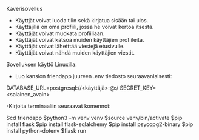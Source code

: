 Kaverisovellus

- Käyttjät voivat luoda tilin sekä kirjatua sisään tai ulos.
- Käyttäjillä on oma profiili, jossa he voivat kertoa itsestä.
- Käyttäjät voivat muokata profiiliaan.
- Käyttäjät voivat katsoa muiden käyttäjien profiileita.
- Käyttäjät voivat lähetttää viestejä etusivulle.
- Käyttäjät voivat nähdä muiden käyttäjien viestit.

Sovelluksen käyttö Linuxilla:

- Luo kansion friendapp juureen .env tiedosto seuraavanlaisesti:

DATABASE_URL=postgresql://<käyttäjä>:<salasana>@<host>:<port>/<tietokanta>
SECRET_KEY=<salainen_avain>

-Kirjoita terminaaliin seuraavat komennot:

$cd friendapp
$python3 -m venv venv
$source venv/bin/activate
$pip install flask
$pip install flask-sqlalchemy
$pip install psycopg2-binary
$pip install python-dotenv
$flask run

